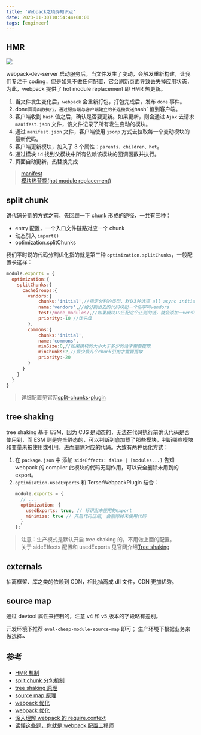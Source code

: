 ```yaml
---
title: 'Webpack之琐碎知识点'
date: 2023-01-30T10:54:44+08:00
tags: [engineer]
---
```


## HMR

![](https://cdn.staticaly.com/gh/yokiizx/picgo@master/img/202301301743084.png)

webpack-dev-server 启动服务后，当文件发生了变动，会触发重新构建，让我们专注于 coding，但是如果不做任何配置，它会刷新页面导致丢失掉应用状态，为此，webpack 提供了 hot module replacement 即 HMR 热更新。

1. 当文件发生变化后，`webpack` 会重新打包，打包完成后，发布 `done` 事件。
2. done`回调函数执行，通过服务端与客户端建立的长连接发送`hash` 值到客户端。
3. 客户端收到 `hash` 值之后，确认是否要更新。如果更新，则会通过 `Ajax` 去请求 `manifest.json` 文件，该文件记录了所有发生变动的模块。
4. 通过 `manifest.json` 文件，客户端使用 `jsonp` 方式去拉取每一个变动模块的最新代码。
5. 客户端更新模块，加入了 3 个属性：`parents、children、hot`。
6. 通过模块 `id` 找到父模块中所有依赖该模块的回调函数并执行。
7. 页面自动更新，热替换完成

> [manifest](https://webpack.docschina.org/concepts/manifest/#manifest)  
> [模块热替换(hot module replacement)](https://webpack.docschina.org/concepts/hot-module-replacement/)

## split chunk

讲代码分割的方式之前，先回顾一下 chunk 形成的途径，一共有三种：

- entry 配置，一个入口文件链路对应一个 chunk
- 动态引入 `import()`
- optimization.splitChunks

我们平时说的代码分割优化指的就是第三种 `optimization.splitChunks`，一般配置长这样：

```JavaScript
module.exports = {
  optimization:{
    splitChunks:{
      cacheGroups:{
        vendors:{
            chunks:'initial',//指定分割的类型，默认3种选项 all async initial
            name:'vendors',//给分割出去的代码块起一个名字叫vendors
            test:/node_modules/,//如果模块ID匹配这个正则的话，就会添加一vendors代码块
            priority:-10 //优先级
        },
        commons:{
            chunks:'initial',
            name:'commons',
            minSize:0,//如果模块的大小大于多少的话才需要提取
            minChunks:2,//最少最几个chunk引用才需要提取
            priority:-20
        }
      }
    }
  }
}
```

> 详细配置见官网[split-chunks-plugin](https://webpack.docschina.org/plugins/split-chunks-plugin)

## tree shaking

tree shaking 基于 ESM，因为 CJS 是动态的，无法在代码执行前确认代码是否使用到，而 ESM 则是完全静态的，可以判断到底加载了那些模块，判断哪些模块和变量未被使用或引用，进而删除对应的代码。大致有两种优化方式：

1. 在 `package.json` 中 添加 `sideEffects: false | [modules...]` 告知 webpack 的 compiler 此模块的代码无副作用，可以安全删除未用到的 export。
2. `optimization.usedExports` 和 TerserWebpackPlugin 结合：
   ```js
   module.exports = {
     // ...
     optimization: {
       usedExports: true, // 标识出未使用的export
       minimize: true // 开启代码压缩, 会删除掉未使用代码
     }
   };
   ```

> 注意：生产模式是默认开启 tree shaking 的，不用做上面的配置。  
> 关于 sideEffects 配置和 usedExports 见官网介绍[Tree shaking](https://webpack.docschina.org/guides/tree-shaking/)

## externals

抽离框架、库之类的依赖到 CDN，相比抽离成 dll 文件，CDN 更加优秀。

## source map

通过 devtool 属性来控制的，注意 v4 和 v5 版本的字段略有差别。

开发环境下推荐 `eval-cheap-module-source-map` 即可；
生产环境下根据业务来做选择~

## 参考

- [HMR 机制](https://mp.weixin.qq.com/s/GlwGJ4cEe-1FgWW4EVpG_w)
- [split chunk 分包机制](https://mp.weixin.qq.com/s/YjzcmwjI-6D8gyIkZF0tVw)
- [tree shaking 原理](https://mp.weixin.qq.com/s/XVBFZ9fHBmcfNN6kgSLshw)
- [source map 原理](https://mp.weixin.qq.com/s/pOBKras7skY2efsY0tRB0A)
- [webpack 优化](https://github.com/jantimon/html-webpack-plugin)
- [webpack 优化](https://mp.weixin.qq.com/s/Rv1O4oFvj6rVpijUXtfyCA)
- [深入理解 webpack 的 require.context](https://mp.weixin.qq.com/s/wEAXLtIpE9AN7ZyCjnfBEg)
- [读懂这些题，你就是 webpack 配置工程师](https://juejin.cn/post/6844903890429673480)
